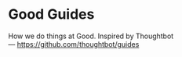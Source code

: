 # Good Guides
How we do things at Good. Inspired by Thoughtbot — https://github.com/thoughtbot/guides
